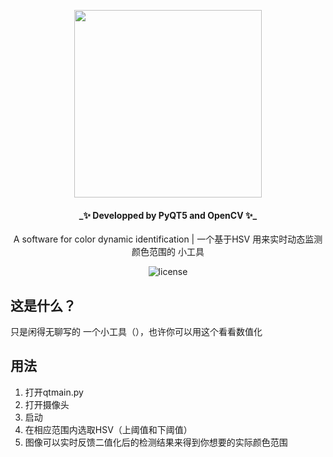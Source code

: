 <div align="center">

<p align="center">
    <img src="https://github.com/Panzer-Jack/ColorDetect_software/assets/81006731/a7d26ee3-db20-443c-a0e1-6cfc607801c1" alt="" width="300px">
</p>
<h4>_✨ Developped by PyQT5 and OpenCV ✨_  </h4>
A software for color dynamic identification  | 一个基于HSV 用来实时动态监测颜色范围的 小工具 
</div> 

<p align="center">
    <img src="https://img.shields.io/badge/Python-3.8+-blue" alt="license">
</p>

## 这是什么？
只是闲得无聊写的 一个小工具（），也许你可以用这个看看数值化

## 用法
1. 打开qtmain.py
2. 打开摄像头
3. 启动
4. 在相应范围内选取HSV（上阈值和下阈值）
5. 图像可以实时反馈二值化后的检测结果来得到你想要的实际颜色范围

